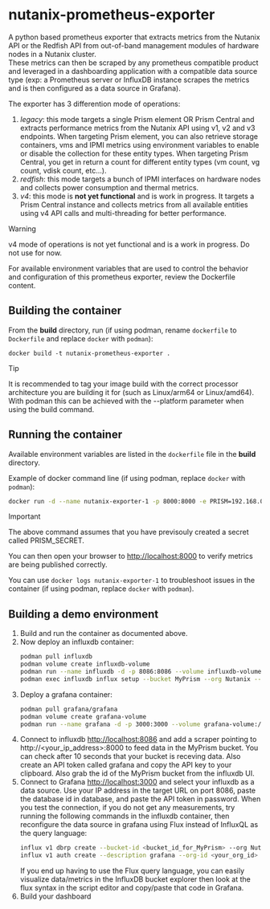 # nutanix-prometheus-exporter

A python based prometheus exporter that extracts metrics from the Nutanix API or the Redfish API from out-of-band management modules of hardware nodes in a Nutanix cluster.  
These metrics can then be scraped by any prometheus compatible product and leveraged in a dashboarding application with a compatible data source type (exp: a Prometheus server or InfluxDB instance scrapes the metrics and is then configured as a data source in Grafana).

The exporter has 3 differention mode of operations:  

1. *legacy*: this mode targets a single Prism element OR Prism Central and extracts performance metrics from the Nutanix API using v1, v2 and v3 endpoints.  When targeting Prism element, you can also retrieve storage containers, vms and IPMI metrics using environment variables to enable or disable the collection for these entity types.  When targeting Prism Central, you get in return a count for different entity types (vm count, vg count, vdisk count, etc...).  
2. *redfish*: this mode targets a bunch of IPMI interfaces on hardware nodes and collects power consumption and thermal metrics.  
3. *v4*: this mode is **not yet functional** and is work in progress.  It targets a Prism Central instance and collects metrics from all available entities using v4 API calls and multi-threading for better performance.  

> [!WARNING] 
> v4 mode of operations is not yet functional and is a work in progress.  Do not use for now.

For available environment variables that are used to control the behavior and configuration of this prometheus exporter, review the Dockerfile content.

## Building the container

From the **build** directory, run (if using podman, rename `dockerfile` to `Dockerfile` and replace `docker` with `podman`):

 `docker build -t nutanix-prometheus-exporter .`

> [!TIP] 
> It is recommended to tag your image build with the correct processor architecture you are building it for (such as Linux/arm64 or Linux/amd64).  With podman this can be achieved with the --platform parameter when using the build command.

 ## Running the container

 Available environment variables are listed in the `dockerfile` file in the **build** directory.

 Example of docker command line (if using podman, replace `docker` with `podman`):

```sh
docker run -d --name nutanix-exporter-1 -p 8000:8000 -e PRISM=192.168.0.10 -e PRISM_USERNAME=admin -e PRISM_SECRET=mysecret nutanix-prometheus-exporter
```
> [!IMPORTANT] 
> The above command assumes that you have previsouly created a secret called PRISM_SECRET.

 You can then open your browser to [http://localhost:8000](http://localhost:8000) to verify metrics are being published correctly.

 You can use `docker logs nutanix-exporter-1` to troubleshoot issues in the container (if using podman, replace `docker` with `podman`).


 ## Building a demo environment

 1. Build and run the container as documented above.
 2. Now deploy an influxdb container:  
    ```sh
    podman pull influxdb  
    podman volume create influxdb-volume  
    podman run --name influxdb -d -p 8086:8086 --volume influxdb-volume:/var/lib/influxdb2 influxdb:latest  
    podman exec influxdb influx setup --bucket MyPrism --org Nutanix --password PASSWORD --username USERNAME --force  
    ```
 3. Deploy a grafana container:  
    ```sh
    podman pull grafana/grafana  
    podman volume create grafana-volume  
    podman run --name grafana -d -p 3000:3000 --volume grafana-volume:/var/lib/grafana grafana:latest  
    ```
 1. Connect to influxdb [http://localhost:8086](http://localhost:8086) and add a scraper pointing to http://<your_ip_address>:8000 to feed data in the MyPrism bucket.  You can check after 10 seconds that your bucket is receving data.  Also create an API token called grafana and copy the API key to your clipboard.  Also grab the id of the MyPrism bucket from the influxdb UI.
 2. Connect to Grafana [http://localhost:3000](http://localhost:3000) and select your influxdb as a data source. Use your IP address in the target URL on port 8086, paste the database id in database, and paste the API token in password.  When you test the connection, if you do not get any measurements, try running the following commands in the influxdb container, then reconfigure the data source in grafana using Flux instead of InfluxQL as the query language:
    ```sh
    influx v1 dbrp create --bucket-id <bucket_id_for_MyPrism> --org Nutanix --db MyPrism --rp 1week --default
    influx v1 auth create --description grafana --org-id <your_org_id> --password <some_password> --skip-verify --username grafana --read-bucket <MyPrism_bucket_id>
    ```
    If you end up having to use the Flux query language, you can easily visualize data/metrics in the InfluxDB bucket explorer then look at the flux syntax in the script editor and copy/paste that code in Grafana.
 1. Build your dashboard